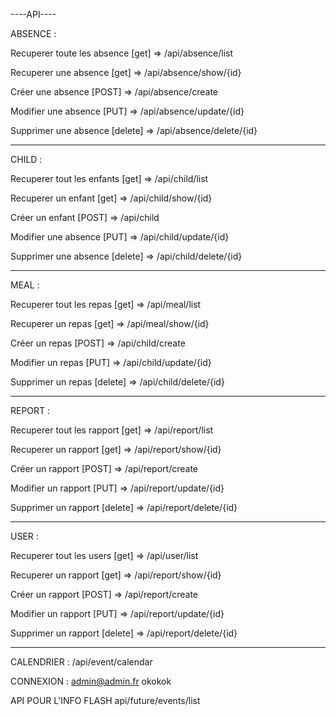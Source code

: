 ----API----

ABSENCE :


Recuperer toute les absence [get] 
=> /api/absence/list


Recuperer une absence [get]
=> /api/absence/show/{id}


Créer une absence [POST]
=> /api/absence/create


Modifier une absence [PUT]
=> /api/absence/update/{id}


Supprimer une absence [delete]
=> /api/absence/delete/{id}

---------------------------------------

CHILD :


Recuperer tout les enfants [get] 
=> /api/child/list


Recuperer un enfant [get]
=> /api/child/show/{id}


Créer un enfant [POST]
=> /api/child


Modifier une absence [PUT]
=> /api/child/update/{id}


Supprimer une absence [delete]
=> /api/child/delete/{id}

---------------------------------------

MEAL :


Recuperer tout les repas [get] 
=> /api/meal/list


Recuperer un repas [get]
=> /api/meal/show/{id}


Créer un repas [POST]
=> /api/child/create


Modifier un repas [PUT]
=> /api/child/update/{id}


Supprimer un repas [delete]
=> /api/child/delete/{id}

---------------------------------------

REPORT :


Recuperer tout les rapport [get] 
=> /api/report/list


Recuperer un rapport [get]
=> /api/report/show/{id}


Créer un rapport [POST]
=> /api/report/create


Modifier un rapport [PUT]
=> /api/report/update/{id}


Supprimer un rapport [delete]
=> /api/report/delete/{id}

---------------------------------------

USER :


Recuperer tout les users [get] 
=> /api/user/list


Recuperer un rapport [get]
=> /api/report/show/{id}


Créer un rapport [POST]
=> /api/report/create


Modifier un rapport [PUT]
=> /api/report/update/{id}


Supprimer un rapport [delete]
=> /api/report/delete/{id}

---------------------------------------

CALENDRIER : 
/api/event/calendar

CONNEXION : 
admin@admin.fr
okokok

API POUR L'INFO FLASH
api/future/events/list